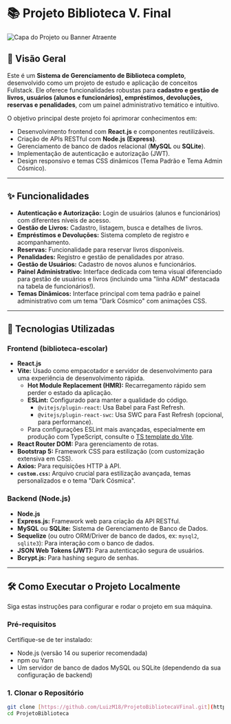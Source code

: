 # 📚 Projeto Biblioteca V. Final

![Capa do Projeto ou Banner Atraente](https://via.placeholder.com/800x200?text=Sistema+de+Gerenciamento+de+Biblioteca)

## 🌟 Visão Geral

Este é um **Sistema de Gerenciamento de Biblioteca completo**, desenvolvido como um projeto de estudo e aplicação de conceitos Fullstack. Ele oferece funcionalidades robustas para **cadastro e gestão de livros, usuários (alunos e funcionários), empréstimos, devoluções, reservas e penalidades**, com um painel administrativo temático e intuitivo.

O objetivo principal deste projeto foi aprimorar conhecimentos em:
* Desenvolvimento frontend com **React.js** e componentes reutilizáveis.
* Criação de APIs RESTful com **Node.js (Express)**.
* Gerenciamento de banco de dados relacional (**MySQL** ou **SQLite**).
* Implementação de autenticação e autorização (JWT).
* Design responsivo e temas CSS dinâmicos (Tema Padrão e Tema Admin Cósmico).

---

## ✨ Funcionalidades

* **Autenticação e Autorização:** Login de usuários (alunos e funcionários) com diferentes níveis de acesso.
* **Gestão de Livros:** Cadastro, listagem, busca e detalhes de livros.
* **Empréstimos e Devoluções:** Sistema completo de registro e acompanhamento.
* **Reservas:** Funcionalidade para reservar livros disponíveis.
* **Penalidades:** Registro e gestão de penalidades por atraso.
* **Gestão de Usuários:** Cadastro de novos alunos e funcionários.
* **Painel Administrativo:** Interface dedicada com tema visual diferenciado para gestão de usuários e livros (incluindo uma "linha ADM" destacada na tabela de funcionários!).
* **Temas Dinâmicos:** Interface principal com tema padrão e painel administrativo com um tema "Dark Cósmico" com animações CSS.

---

## 🚀 Tecnologias Utilizadas

### Frontend (biblioteca-escolar)
* **React.js**
* **Vite:** Usado como empacotador e servidor de desenvolvimento para uma experiência de desenvolvimento rápida.
    * **Hot Module Replacement (HMR):** Recarregamento rápido sem perder o estado da aplicação.
    * **ESLint:** Configurado para manter a qualidade do código.
        * `@vitejs/plugin-react`: Usa Babel para Fast Refresh.
        * `@vitejs/plugin-react-swc`: Usa SWC para Fast Refresh (opcional, para performance).
    * Para configurações ESLint mais avançadas, especialmente em produção com TypeScript, consulte o [TS template do Vite](https://github.com/vitejs/vite/tree/main/packages/create-vite/template-react-ts).
* **React Router DOM:** Para gerenciamento de rotas.
* **Bootstrap 5:** Framework CSS para estilização (com customização extensiva em CSS).
* **Axios:** Para requisições HTTP à API.
* **`custom.css`:** Arquivo crucial para estilização avançada, temas personalizados e o tema "Dark Cósmica".

### Backend (Node.js)
* **Node.js**
* **Express.js:** Framework web para criação da API RESTful.
* **MySQL** ou **SQLite:** Sistema de Gerenciamento de Banco de Dados.
* **Sequelize** (ou outro ORM/Driver de banco de dados, ex: `mysql2`, `sqlite3`): Para interação com o banco de dados.
* **JSON Web Tokens (JWT):** Para autenticação segura de usuários.
* **Bcrypt.js:** Para hashing seguro de senhas.

---

## 🛠️ Como Executar o Projeto Localmente

Siga estas instruções para configurar e rodar o projeto em sua máquina.

### Pré-requisitos

Certifique-se de ter instalado:
* Node.js (versão 14 ou superior recomendada)
* npm ou Yarn
* Um servidor de banco de dados MySQL ou SQLite (dependendo da sua configuração de backend)

### 1. Clonar o Repositório

```bash
git clone [https://github.com/LuizM18/ProjetoBibliotecaVFinal.git](https://github.com/LuizM18/ProjetoBiblioteca.git)
cd ProjetoBiblioteca